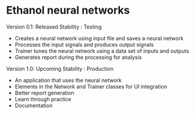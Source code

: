 # Ethanol neural networks

Version 0.1: Released
Stability : Testing
- Creates a neural network using input file and saves a neural network
- Processes the input signals and produces output signals
- Trainer tunes the neural network using a data set of inputs and outputs
- Generates report during the processing for analysis

Version 1.0: Upcoming
Stability : Production
- An application that uses the neural network
- Elements in the Network and Trainer classes for UI integration
- Better report generation
- Learn through practice
- Documentation